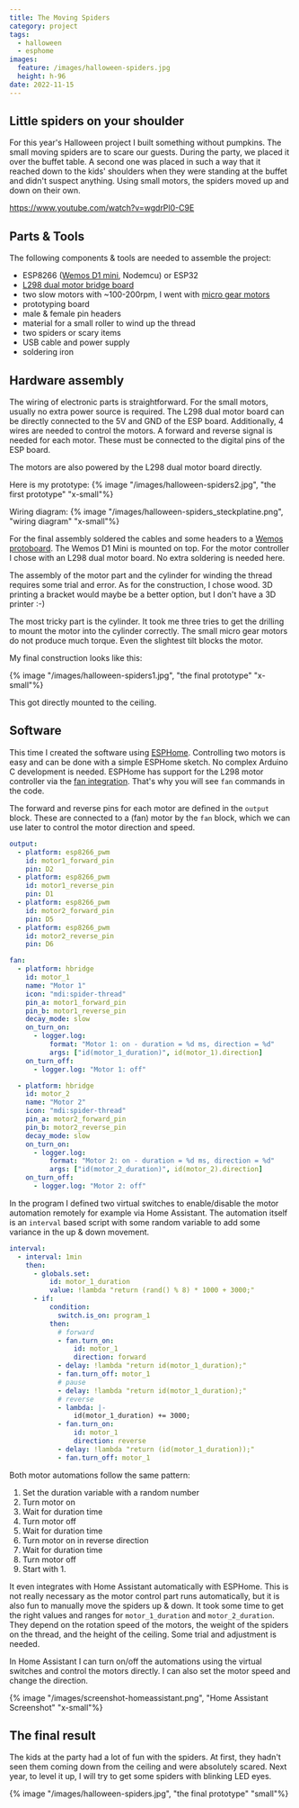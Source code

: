 ```yaml
---
title: The Moving Spiders
category: project
tags:
  - halloween
  - esphome
images:
  feature: /images/halloween-spiders.jpg
  height: h-96
date: 2022-11-15
---
```

## Little spiders on your shoulder

For this year's Halloween project I built something without pumpkins. The small moving spiders are to scare our guests. During the party, we placed it over the buffet table. A second one was placed in such a way that it reached down to the kids' shoulders when they were standing at the buffet and didn't suspect anything. Using small motors, the spiders moved up and down on their own.

https://www.youtube.com/watch?v=wgdrPl0-C9E

## Parts & Tools

The following components & tools are needed to assemble the project:

* ESP8266 ([Wemos D1 mini](/the-world-of-wemos-d1-mini-boards/), Nodemcu) or ESP32
* [L298 dual motor bridge board](https://www.aliexpress.com/item/1005004428326464.html)
* two slow motors with ~100-200rpm, I went with [micro gear motors](https://www.aliexpress.com/item/32910513701.html)
* prototyping board
* male & female pin headers
* material for a small roller to wind up the thread
* two spiders or scary items
* USB cable and power supply
* soldering iron

## Hardware assembly

The wiring of electronic parts is straightforward. For the small motors, usually no extra power source is required. The L298 dual motor board can be directly connected to the 5V and GND of the ESP board. Additionally, 4 wires are needed to control the motors. A forward and reverse signal is needed for each motor. These must be connected to the digital pins of the ESP board.

The motors are also powered by the L298 dual motor board directly.

Here is my prototype:
{% image "/images/halloween-spiders2.jpg", "the first prototype" "x-small"%}

Wiring diagram:
{% image "/images/halloween-spiders_steckplatine.png", "wiring diagram" "x-small"%}

For the final assembly soldered the cables and some headers to a [Wemos protoboard](https://www.wemos.cc/en/latest/d1_mini_shield/protoboard.html). The Wemos D1 Mini is mounted on top. For the motor controller I chose with an L298 dual motor board. No extra soldering is needed here.

The assembly of the motor part and the cylinder for winding the thread requires some trial and error. As for the construction, I chose wood. 3D printing a bracket would maybe be a better option, but I don't have a 3D printer :-) 

The most tricky part is the cylinder. It took me three tries to get the drilling to mount the motor into the cylinder correctly. The small micro gear motors do not produce much torque. Even the slightest tilt blocks the motor.

My final construction looks like this:

{% image "/images/halloween-spiders1.jpg", "the final prototype" "x-small"%}

This got directly mounted to the ceiling.

## Software

This time I created the software using [ESPHome](https://esphome.io/). Controlling two motors is easy and can be done with a simple ESPHome sketch. No complex Arduino C development is needed.
ESPHome has support for the L298 motor controller via the [fan integration](https://esphome.io/components/fan/hbridge.html). That's why you will see `fan` commands in the code.

The forward and reverse pins for each motor are defined in the `output` block. These are connected to a (fan) motor by the `fan` block, which we can use later to control the motor direction and speed.

```yaml
output:
  - platform: esp8266_pwm
    id: motor1_forward_pin
    pin: D2
  - platform: esp8266_pwm
    id: motor1_reverse_pin
    pin: D1
  - platform: esp8266_pwm
    id: motor2_forward_pin
    pin: D5
  - platform: esp8266_pwm
    id: motor2_reverse_pin
    pin: D6

fan:
  - platform: hbridge
    id: motor_1
    name: "Motor 1"
    icon: "mdi:spider-thread"
    pin_a: motor1_forward_pin
    pin_b: motor1_reverse_pin
    decay_mode: slow
    on_turn_on:
      - logger.log:
          format: "Motor 1: on - duration = %d ms, direction = %d"
          args: ["id(motor_1_duration)", id(motor_1).direction]
    on_turn_off:
      - logger.log: "Motor 1: off"

  - platform: hbridge
    id: motor_2
    name: "Motor 2"
    icon: "mdi:spider-thread"
    pin_a: motor2_forward_pin
    pin_b: motor2_reverse_pin
    decay_mode: slow
    on_turn_on:
      - logger.log:
          format: "Motor 2: on - duration = %d ms, direction = %d"
          args: ["id(motor_2_duration)", id(motor_2).direction]
    on_turn_off:
      - logger.log: "Motor 2: off"
```

In the program I defined two virtual switches to enable/disable the motor automation remotely for example via Home Assistant. The automation itself is an `interval` based script with some random variable to add some variance in the up & down movement.

```yaml
interval:
  - interval: 1min
    then:
      - globals.set:
          id: motor_1_duration
          value: !lambda "return (rand() % 8) * 1000 + 3000;"
      - if:
          condition:
            switch.is_on: program_1
          then:
            # forward
            - fan.turn_on:
                id: motor_1
                direction: forward
            - delay: !lambda "return id(motor_1_duration);"
            - fan.turn_off: motor_1
            # pause
            - delay: !lambda "return id(motor_1_duration);"
            # reverse
            - lambda: |-
                id(motor_1_duration) += 3000;
            - fan.turn_on:
                id: motor_1
                direction: reverse
            - delay: !lambda "return (id(motor_1_duration));"
            - fan.turn_off: motor_1
```

Both motor automations follow the same pattern:

1. Set the duration variable with a random number
2. Turn motor on
3. Wait for duration time
4. Turn motor off
5. Wait for duration time
6. Turn motor on in reverse direction
7. Wait for duration time
8. Turn motor off
9. Start with 1.

It even integrates with Home Assistant automatically with ESPHome. This is not really necessary as the motor control part runs automatically, but it is also fun to manually move the spiders up & down. It took some time to get the right values and ranges for `motor_1_duration` and `motor_2_duration`. They depend on the rotation speed of the motors, the weight of the spiders on the thread, and the height of the ceiling. Some trial and adjustment is needed.

In Home Assistant I can turn on/off the automations using the virtual switches and control the motors directly. I can also set the motor speed and change the direction.

{% image "/images/screenshot-homeassistant.png", "Home Assistant Screenshot" "x-small"%}

## The final result

The kids at the party had a lot of fun with the spiders. At first, they hadn't seen them coming down from the ceiling and were absolutely scared. Next year, to level it up, I will try to get some spiders with blinking LED eyes.

{% image "/images/halloween-spiders.jpg", "the final prototype" "small"%}